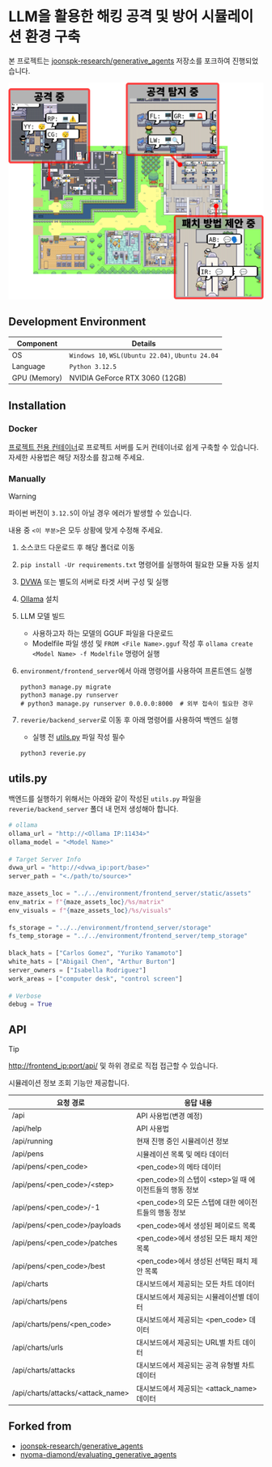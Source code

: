# LLM을 활용한 해킹 공격 및 방어 시뮬레이션 환경 구축

본 프로젝트는
[joonspk-research/generative_agents](https://github.com/joonspk-research/generative_agents)
저장소를 포크하여 진행되었습니다.

![cover](cover.png)



## Development Environment

| Component    | Details                                           |
|--------------|---------------------------------------------------|
| OS           | `Windows 10`, `WSL(Ubuntu 22.04)`, `Ubuntu 24.04` |
| Language     | `Python 3.12.5`                                   |
| GPU (Memory) | NVIDIA GeForce RTX 3060 (12GB)                    |



## Installation

### Docker

[프로젝트 전용 컨테이너](https://github.com/JustPersona/generative-agents-docker)로
프로젝트 서버를 도커 컨테이너로 쉽게 구축할 수 있습니다.
자세한 사용법은 해당 저장소를 참고해 주세요.

### Manually

> [!WARNING]
> 파이썬 버전이 `3.12.5`이 아닐 경우 에러가 발생할 수 있습니다.

내용 중 `<이 부분>`은 모두 상황에 맞게 수정해 주세요.

1. 소스코드 다운로드 후 해당 폴더로 이동
2. `pip install -Ur requirements.txt` 명령어를 실행하여 필요한 모듈 자동 설치
3. [DVWA](https://github.com/digininja/dvwa) 또는 별도의 서버로 타겟 서버 구성 및 실행
4. [Ollama](https://ollama.com/) 설치
5. LLM 모델 빌드
    - 사용하고자 하는 모델의 GGUF 파일을 다운로드
    - Modelfile 파일 생성 및 `FROM <File Name>.gguf` 작성 후 `ollama create <Model Name> -f Modelfile` 명령어 실행
6. `environment/frontend_server`에서 아래 명령어를 사용하여 프론트엔드 실행

    ```shell
    python3 manage.py migrate
    python3 manage.py runserver
    # python3 manage.py runserver 0.0.0.0:8000  # 외부 접속이 필요한 경우
    ```

7. `reverie/backend_server`로 이동 후 아래 명령어를 사용하여 백엔드 실행
    - 실행 전 [utils.py](#utilspy) 파일 작성 필수

    ```shell
    python3 reverie.py
    ```

## utils.py

백엔드를 실행하기 위해서는 아래와 같이 작성된 `utils.py` 파일을
`reverie/backend_server` 폴더 내 먼저 생성해아 합니다.

```python
# ollama
ollama_url = "http://<Ollama IP:11434>"
ollama_model = "<Model Name>"

# Target Server Info
dvwa_url = "http://<dvwa_ip:port/base>"
server_path = "<./path/to/source>"

maze_assets_loc = "../../environment/frontend_server/static/assets"
env_matrix = f"{maze_assets_loc}/%s/matrix"
env_visuals = f"{maze_assets_loc}/%s/visuals"

fs_storage = "../../environment/frontend_server/storage"
fs_temp_storage = "../../environment/frontend_server/temp_storage"

black_hats = ["Carlos Gomez", "Yuriko Yamamoto"]
white_hats = ["Abigail Chen", "Arthur Burton"]
server_owners = ["Isabella Rodriguez"]
work_areas = ["computer desk", "control screen"]

# Verbose
debug = True
```



## API

> [!TIP]
> <http://frontend_ip:port/api/> 및 하위 경로로 직접 접근할 수 있습니다.

시뮬레이션 정보 조회 기능만 제공합니다.

| 요청 경로                          | 응답 내용                                                |
|------------------------------------|----------------------------------------------------------|
| /api                               | API 사용법(변경 예정)                                    |
| /api/help                          | API 사용법                                               |
| /api/running                       | 현재 진행 중인 시뮬레이션 정보                           |
| /api/pens                          | 시뮬레이션 목록 및 메타 데이터                           |
| /api/pens/\<pen_code>              | \<pen_code>의 메타 데이터                                |
| /api/pens/\<pen_code>/\<step>      | \<pen_code>의 스텝이 \<step>일 때 에이전트들의 행동 정보 |
| /api/pens/\<pen_code>/-1           | \<pen_code>의 모든 스텝에 대한 에이전트들의 행동 정보    |
| /api/pens/\<pen_code>/payloads     | \<pen_code>에서 생성된 페이로드 목록                     |
| /api/pens/\<pen_code>/patches      | \<pen_code>에서 생성된 모든 패치 제안 목록               |
| /api/pens/\<pen_code>/best         | \<pen_code>에서 생성된 선택된 패치 제안 목록             |
| /api/charts                        | 대시보드에서 제공되는 모든 차트 데이터                   |
| /api/charts/pens                   | 대시보드에서 제공되는 시뮬레이션별 데이터                |
| /api/charts/pens/\<pen_code>       | 대시보드에서 제공되는 \<pen_code> 데이터                 |
| /api/charts/urls                   | 대시보드에서 제공되는 URL별 차트 데이터                  |
| /api/charts/attacks                | 대시보드에서 제공되는 공격 유형별 차트 데이터            |
| /api/charts/attacks/\<attack_name> | 대시보드에서 제공되는 \<attack_name> 데이터              |



## Forked from

- [joonspk-research/generative_agents](http://github.com/joonspk-research/generative_agents)
- [nyoma-diamond/evaluating_generative_agents](https://github.com/nyoma-diamond/evaluating_generative_agents)
